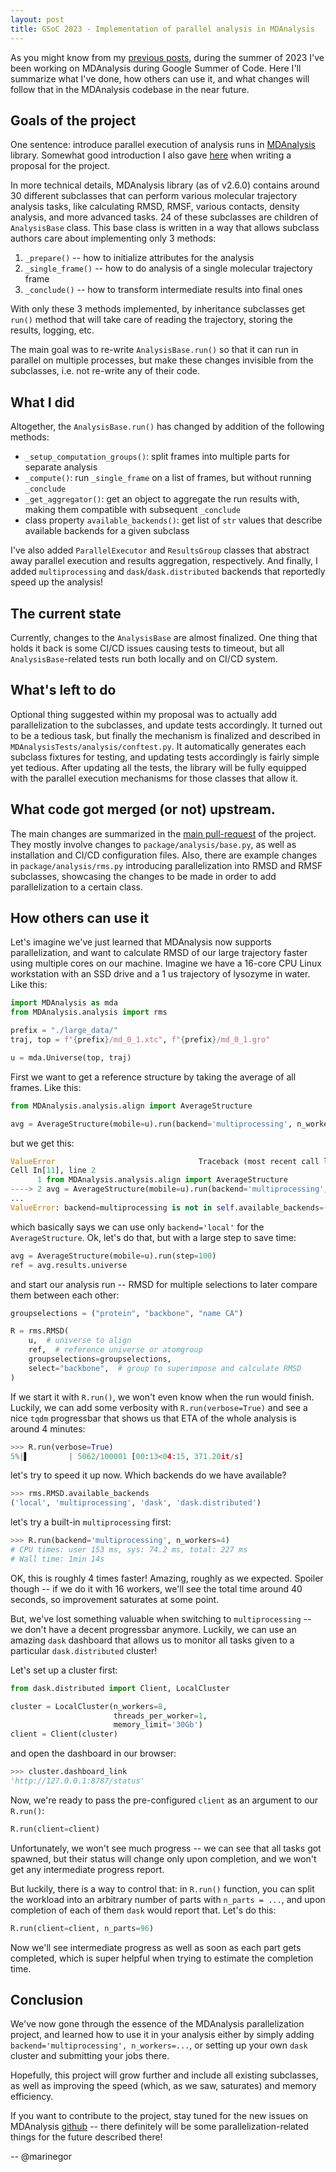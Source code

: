 ```yaml
---
layout: post
title: GSoC 2023 - Implementation of parallel analysis in MDAnalysis
---
```


As you might know from my [previous posts](https://marinegor.github.io/year-archive/), during the summer of 2023 I've been working on MDAnalysis during Google Summer of Code. Here I'll summarize what I've done, how others can use it, and what changes will follow that in the MDAnalysis codebase in the near future.


## Goals of the project
One sentence: introduce parallel execution of analysis runs in [MDAnalysis](https://github.com/MDAnalysis/mdanalysis) library. Somewhat good introduction I also gave [here](https://marinegor.github.io/posts/2023/05/gsoc-proposal/) when writing a proposal for the project.

In more technical details, MDAnalysis library (as of v2.6.0) contains around 30 different subclasses that can perform various molecular trajectory analysis tasks, like calculating RMSD, RMSF, various contacts, density analysis, and more advanced tasks. 24 of these subclasses are children of `AnalysisBase` class. This base class is written in a way that allows subclass authors care about implementing only 3 methods:

 1. `_prepare()` -- how to initialize attributes for the analysis
 2. `_single_frame()` -- how to do analysis of a single molecular trajectory frame
 3. `_conclude()` -- how to transform intermediate results into final ones

With only these 3 methods implemented, by inheritance subclasses get `run()` method that will take care of reading the trajectory, storing the results, logging, etc.

The main goal was to re-write `AnalysisBase.run()` so that it can run in parallel on multiple processes, but make these changes invisible from the subclasses, i.e. not re-write any of their code.

## What I did
Altogether, the `AnalysisBase.run()` has changed by addition of the following methods:

 - `_setup_computation_groups()`: split frames into multiple parts for separate analysis
 - `_compute()`: run `_single_frame` on a list of frames, but without running `_conclude`
 - `_get_aggregator()`: get an object to aggregate the run results with, making them compatible with subsequent `_conclude`
 - class property `available_backends()`: get list of `str` values that describe available backends for a given subclass

I've also added `ParallelExecutor` and `ResultsGroup` classes that abstract away parallel execution and results aggregation, respectively. And finally, I added `multiprocessing` and `dask`/`dask.distributed` backends that reportedly speed up the analysis!

## The current state
Currently, changes to the `AnalysisBase` are almost finalized. One thing that holds it back is some CI/CD issues causing tests to timeout, but all `AnalysisBase`-related tests run both locally and on CI/CD system.

## What's left to do
Optional thing suggested within my proposal was to actually add parallelization to the subclasses, and update tests accordingly. It turned out to be a tedious task, but finally the mechanism is finalized and described in `MDAnalysisTests/analysis/conftest.py`. It automatically generates each subclass fixtures for testing, and updating tests accordingly is fairly simple yet tedious. After updating all the tests, the library will be fully equipped with the parallel execution mechanisms for those classes that allow it.


## What code got merged (or not) upstream.
The main changes are summarized in the [main pull-request](https://github.com/MDAnalysis/mdanalysis/pull/4162) of the project. They mostly involve changes to `package/analysis/base.py`, as well as installation and CI/CD configuration files. Also, there are example changes in `package/analysis/rms.py` introducing parallelization into RMSD and RMSF subclasses, showcasing the changes to be made in order to add parallelization to a certain class.


## How others can use it

Let's imagine we've just learned that MDAnalysis now supports parallelization, and want to calculate RMSD of our large trajectory faster using multiple cores on our machine. Imagine we have a 16-core CPU Linux workstation with an SSD drive and a 1 us trajectory of lysozyme in water. Like this:


```python
import MDAnalysis as mda
from MDAnalysis.analysis import rms

prefix = "./large_data/"
traj, top = f"{prefix}/md_0_1.xtc", f"{prefix}/md_0_1.gro"

u = mda.Universe(top, traj)
```

First we want to get a reference structure by taking the average of all frames. Like this:

```python
from MDAnalysis.analysis.align import AverageStructure

avg = AverageStructure(mobile=u).run(backend='multiprocessing', n_workers=16)
```

but we get this:

```python
ValueError                                Traceback (most recent call last)
Cell In[11], line 2
      1 from MDAnalysis.analysis.align import AverageStructure
----> 2 avg = AverageStructure(mobile=u).run(backend='multiprocessing', n_workers=16)
...
ValueError: backend=multiprocessing is not in self.available_backends=('local',) for class AverageStructure
```

which basically says we can use only `backend='local'` for the `AverageStructure`. Ok, let's do that, but with a large step to save time:


```python
avg = AverageStructure(mobile=u).run(step=100)
ref = avg.results.universe
```

and start our analysis run -- RMSD for multiple selections to later compare them between each other:


```python
groupselections = ("protein", "backbone", "name CA")

R = rms.RMSD(
    u,  # universe to align
    ref,  # reference universe or atomgroup
    groupselections=groupselections,
    select="backbone",  # group to superimpose and calculate RMSD
)
```

If we start it with `R.run()`, we won't even know when the run would finish. Luckily, we can add some verbosity with `R.run(verbose=True)` and see a nice `tqdm` progressbar that shows us that ETA of the whole analysis is around 4 minutes:

```python
>>> R.run(verbose=True)
5%|▌         | 5062/100001 [00:13<04:15, 371.20it/s]
```

let's try to speed it up now. Which backends do we have available?

```python
>>> rms.RMSD.available_backends
('local', 'multiprocessing', 'dask', 'dask.distributed')
```

let's try a built-in `multiprocessing` first:

```python
>>> R.run(backend='multiprocessing', n_workers=4)
# CPU times: user 153 ms, sys: 74.2 ms, total: 227 ms
# Wall time: 1min 14s
```

OK, this is roughly 4 times faster! Amazing, roughly as we expected.
Spoiler though -- if we do it with 16 workers, we'll see the total time around 40 seconds, so improvement saturates at some point.

But, we've lost something valuable when switching to `multiprocessing` -- we don't have a decent progressbar anymore. Luckily, we can use an amazing `dask` dashboard that allows us to monitor all tasks given to a particular `dask.distributed` cluster!

Let's set up a cluster first:

```python
from dask.distributed import Client, LocalCluster

cluster = LocalCluster(n_workers=8, 
                       threads_per_worker=1,
                       memory_limit='30Gb')
client = Client(cluster)
```

and open the dashboard in our browser:

```python
>>> cluster.dashboard_link
'http://127.0.0.1:8787/status'
```

Now, we're ready to pass the pre-configured `client` as an argument to our `R.run()`:

```python
R.run(client=client)
```

Unfortunately, we won't see much progress -- we can see that all tasks got spawned, but their status will change only upon completion, and we won't get any intermediate progress report.

But luckily, there is a way to control that: in `R.run()` function, you can split the workload into an arbitrary number of parts with `n_parts = ...`, and upon completion of each of them `dask` would report that. Let's do this:

```python
R.run(client=client, n_parts=96)
```

Now we'll see intermediate progress as well as soon as each part gets completed, which is super helpful when trying to estimate the completion time.


## Conclusion
We've now gone through the essence of the MDAnalysis parallelization project, and learned how to use it in your analysis either by simply adding `backend='multiprocessing', n_workers=...`, or setting up your own `dask` cluster and submitting your jobs there.

Hopefully, this project will grow further and include all existing subclasses, as well as improving the speed (which, as we saw, saturates) and memory efficiency.

If you want to contribute to the project, stay tuned for the new issues on MDAnalysis [github](https://github.com/MDAnalysis/mdanalysis) -- there definitely will be some parallelization-related things for the future described there!


-- @marinegor
